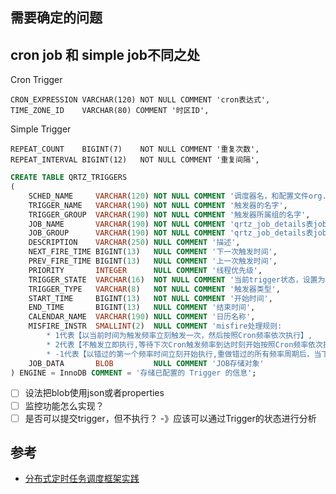 ## 需要确定的问题

## cron job 和 simple job不同之处

Cron Trigger
```
CRON_EXPRESSION VARCHAR(120) NOT NULL COMMENT 'cron表达式',
TIME_ZONE_ID    VARCHAR(80) COMMENT '时区ID',
```

Simple Trigger
```
REPEAT_COUNT    BIGINT(7)    NOT NULL COMMENT '重复次数',
REPEAT_INTERVAL BIGINT(12)   NOT NULL COMMENT '重复间隔',
```

```sql
CREATE TABLE QRTZ_TRIGGERS
(
    SCHED_NAME     VARCHAR(120) NOT NULL COMMENT '调度器名，和配置文件org.quartz.scheduler.instanceName保持一致',
    TRIGGER_NAME   VARCHAR(190) NOT NULL COMMENT '触发器的名字',
    TRIGGER_GROUP  VARCHAR(190) NOT NULL COMMENT '触发器所属组的名字',
    JOB_NAME       VARCHAR(190) NOT NULL COMMENT 'qrtz_job_details表job_name的外键',
    JOB_GROUP      VARCHAR(190) NOT NULL COMMENT 'qrtz_job_details表job_group的外键',
    DESCRIPTION    VARCHAR(250) NULL COMMENT '描述',
    NEXT_FIRE_TIME BIGINT(13)   NULL COMMENT '下一次触发时间',
    PREV_FIRE_TIME BIGINT(13)   NULL COMMENT '上一次触发时间',
    PRIORITY       INTEGER      NULL COMMENT '线程优先级',
    TRIGGER_STATE  VARCHAR(16)  NOT NULL COMMENT '当前trigger状态，设置为ACQUIRED,如果设置为WAITING,则job不会触发',
    TRIGGER_TYPE   VARCHAR(8)   NOT NULL COMMENT '触发器类型',
    START_TIME     BIGINT(13)   NOT NULL COMMENT '开始时间',
    END_TIME       BIGINT(13)   NULL COMMENT '结束时间',
    CALENDAR_NAME  VARCHAR(190) NULL COMMENT '日历名称',
    MISFIRE_INSTR  SMALLINT(2)  NULL COMMENT 'misfire处理规则:
        * 1代表【以当前时间为触发频率立刻触发一次，然后按照Cron频率依次执行】,
        * 2代表【不触发立即执行,等待下次Cron触发频率到达时刻开始按照Cron频率依次执行】,
        * -1代表【以错过的第一个频率时间立刻开始执行,重做错过的所有频率周期后，当下一次触发频率发生时间大于当前时间后，再按照正常的Cron频率依次执行】',
    JOB_DATA       BLOB         NULL COMMENT 'JOB存储对象'
) ENGINE = InnoDB COMMENT = '存储已配置的 Trigger 的信息';
```

- [ ] 设法把blob使用json或者properties
- [ ] 监控功能怎么实现？
- [ ] 是否可以提交trigger，但不执行？ -》应该可以通过Trigger的状态进行分析

## 参考

- [分布式定时任务调度框架实践](https://mp.weixin.qq.com/s/l4vuYpNRjKxQRkRTDhyg2Q?spm=a2c4e.10696291.0.0.560e19a42ZSDGd)